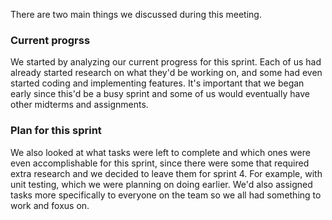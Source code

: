 There are two main things we discussed during this meeting.

### Current progrss

We started by analyzing our current progress for this sprint. Each of us had already started research on what they'd be working on, and some had even started coding and implementing features. It's important that
we began early since this'd be a busy sprint and some of us would eventually have other midterms and assignments.

### Plan for this sprint

We also looked at what tasks were left to complete and which ones were even accomplishable for this sprint, since there were some that required extra research and we decided to leave them for sprint 4. For example,
with unit testing, which we were planning on doing earlier. We'd also assigned tasks more specifically to everyone on the team so we all had something to work and foxus on.
